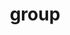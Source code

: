 ---
layout: profiles
permalink: /group/
title: group
description: 
nav: true
dropdown: true
nav_order: 6
children:
    - title: Dr. Romila Pradhan
      permalink: /romila/
    - title: Members
      permalink: /group/

profiles:
  # if you want to include more than one profile, just replicate the following block
  # and create one content file for each profile inside _pages/
  - align: right
    image: PradhanRomila-Dec2022.jpg
    content: about_romila.md
    image_circular: true # crops the image to make it circular
    more_info: >
    
  - align: left
    image: no_pic.jpg
    content: about_ambarish.md
    image_circular: true # crops the image to make it circular
    more_info: >

  - align: left
    image: jahid.jpg
    content: about_jahid.md
    image_circular: true # crops the image to make it circular
    more_info: >

  - align: left
    image: tanmay.jpg
    content: about_tanmay.md
    image_circular: true # crops the image to make it circular
    more_info: >

  - align: left
    image: ekta.jpg
    content: about_ekta.md
    image_circular: true # crops the image to make it circular
    more_info: >

  - align: left
    image: shashank.jpg
    content: about_shashank.md
    image_circular: true # crops the image to make it circular
    more_info: >
  
  - align: left
    image: tejendra.jpg
    content: about_tejendra.md
    image_circular: true # crops the image to make it circular
    more_info: >

  - align: left
    image: kevin.jpg
    content: about_kevin.md
    image_circular: true # crops the image to make it circular
    more_info: >

  - align: left
    content: about_collaborators.md
    more_info: >

---